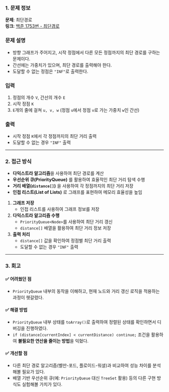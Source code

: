 ### **1. 문제 정보**  

**문제**: 최단경로  
**링크**: [백준 1753번 - 최단경로](https://www.acmicpc.net/problem/1753)  

### **문제 설명**  
- 방향 그래프가 주어지고, 시작 정점에서 다른 모든 정점까지의 최단 경로를 구하는 문제이다.  
- 간선에는 가중치가 있으며, 최단 경로를 출력해야 한다.  
- 도달할 수 없는 정점은 `"INF"`로 출력한다.  

### **입력**  
1. 정점의 개수 `V`, 간선의 개수 `E`  
2. 시작 정점 `K`  
3. `E`개의 줄에 걸쳐 `u, v, w` (정점 `u`에서 정점 `v`로 가는 가중치 `w`인 간선)  

### **출력**  
- 시작 정점 `K`에서 각 정점까지의 최단 거리 출력  
- 도달할 수 없는 경우 `"INF"` 출력  

---

### **2. 접근 방식**  
- **다익스트라 알고리즘**을 사용하여 최단 경로를 계산  
- **우선순위 큐(PriorityQueue)** 를 활용하여 효율적인 최단 거리 탐색 수행  
- **거리 배열(`distance[]`)** 을 사용하여 각 정점까지의 최단 거리 저장  
- **인접 리스트(List of Lists)** 로 그래프를 표현하여 메모리 효율성을 높임  

1. **그래프 저장**  
   - 인접 리스트를 사용하여 그래프 정보를 저장  
2. **다익스트라 알고리즘 수행**  
   - `PriorityQueue<Node>`를 사용하여 최단 거리 갱신  
   - `distance[]` 배열을 활용하여 최단 거리 정보 저장  
3. **출력 처리**  
   - `distance[]` 값을 확인하여 정점별 최단 거리 출력  
   - 도달할 수 없는 경우 `"INF"` 출력  

---

### **3. 회고**  

#### ✅ **어려웠던 점**  
- `PriorityQueue` 내부의 동작을 이해하고, 현재 노드와 거리 갱신 로직을 적용하는 과정이 헷갈렸다.  

#### ✅ **해결 방법**  
- `PriorityQueue` 내부 상태를 `toArray()`로 출력하여 정렬된 상태를 확인하면서 디버깅을 진행하였다.  
- `if (distance[currentIndex] < currentDistance) continue;` 조건을 활용하여 **불필요한 연산을 줄이는 방법**을 익혔다.  

#### ✅ **개선할 점**  
- 다른 최단 경로 알고리즘(벨만-포드, 플로이드-워셜)과 비교하여 성능 차이를 분석해볼 필요가 있다.  
- 배열 기반 우선순위 큐(예: `PriorityQueue` 대신 `TreeSet` 활용) 등의 다른 구현 방식도 실험해볼 가치가 있다.  